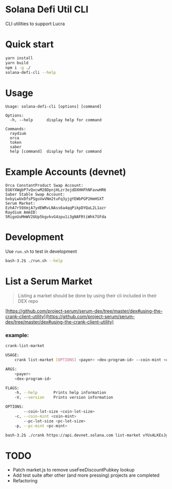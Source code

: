 # Solana Defi Util CLI

CLI utilities to support Lucra

# Quick start

```bash
yarn install
yarn build
npm i -g ./
solana-defi-cli --help
```

# Usage

```
Usage: solana-defi-cli [options] [command]

Options:
  -h, --help      display help for command

Commands:
  raydium
  orca
  token
  saber
  help [command]  display help for command
```

# Example Accounts (devnet)

```
Orca ConstantProduct Swap Account:    EG6YXWgbP7vQxcwM28DpnjHLzr3ojdDXHHFhNFavwHR6
Saber Stable Swap Account:            bxbyLwUxDfsPSguVwVNm2tuFq3yjgYEWbPGP2HmHSXT
Serum Market:                         EzhA7r59XmjA7ydEWRvLNAss6a4qqPikpDYQaL2L1azr
Raydium AmmID:                        5RigoUuMmWV2UUp5kgvkvG4zpu1i3gNAFRtiWhk7SFda
```

# Development

Use `run.sh` to test in development

```bash
bash-3.2$ ./run.sh --help
```

# List a Serum Market

> Listing a market should be done by using their cli included in their DEX repo

[https://github.com/project-serum/serum-dex/tree/master/dex#using-the-crank-client-utility](https://github.com/project-serum/serum-dex/tree/master/dex#using-the-crank-client-utility)

### example:

```bash
crank-list-market

USAGE:
    crank list-market [OPTIONS] <payer> <dex-program-id> --coin-mint <coin-mint> --pc-mint <pc-mint>

ARGS:
    <payer>
    <dex-program-id>

FLAGS:
    -h, --help       Prints help information
    -V, --version    Prints version information

OPTIONS:
        --coin-lot-size <coin-lot-size>
    -c, --coin-mint <coin-mint>
        --pc-lot-size <pc-lot-size>
    -p, --pc-mint <pc-mint>

bash-3.2$ ./crank https://api.devnet.solana.com list-market vYUsALKEsJgHsm4joJVcYgqUAY7dNub.json DSgVaEKXbXqHzVdPrEVESBgxmroY --coin-mint EQYLiNRvKGqJyCB1Pwr5ihyqPB4A --pc-mint enS9HR1767SobhULX6cr9X837JK
```

# TODO

- Patch market.js to remove useFeeDiscountPubkey lookup
- Add test suite after other (and more pressing) projects are completed
- Refactoring
